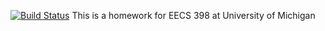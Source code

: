 [![Build Status](https://travis-ci.org/Kaiweitu/c4cs-f17-rpn.svg?branch=master)](https://travis-ci.org/Kaiweitu/c4cs-f17-rpn)
This is a homework for EECS 398 at University of Michigan 
